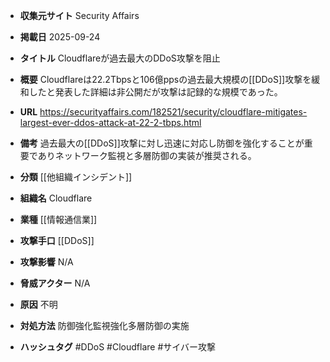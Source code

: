 - **収集元サイト**
Security Affairs

- **掲載日**
2025-09-24

- **タイトル**
Cloudflareが過去最大のDDoS攻撃を阻止

- **概要**
Cloudflareは22.2Tbpsと106億ppsの過去最大規模の[[DDoS]]攻撃を緩和したと発表した詳細は非公開だが攻撃は記録的な規模であった。

- **URL**
https://securityaffairs.com/182521/security/cloudflare-mitigates-largest-ever-ddos-attack-at-22-2-tbps.html

- **備考**
過去最大の[[DDoS]]攻撃に対し迅速に対応し防御を強化することが重要でありネットワーク監視と多層防御の実装が推奨される。

- **分類**
[[他組織インシデント]]

- **組織名**
Cloudflare

- **業種**
[[情報通信業]]

- **攻撃手口**
[[DDoS]]

- **攻撃影響**
N/A

- **脅威アクター**
N/A

- **原因**
不明

- **対処方法**
防御強化監視強化多層防御の実施

- **ハッシュタグ**
#DDoS #Cloudflare #サイバー攻撃
